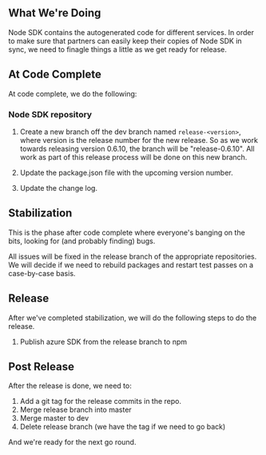 ## What We're Doing
Node SDK contains the autogenerated code for different services. In order to make sure that partners can easily keep their copies of Node SDK in sync, we need to finagle things a little as we get ready for release.

## At Code Complete

At code complete, we do the following:

### Node SDK repository
1. Create a new branch off the dev branch named `release-<version>`, where version is the release number for the new release. So as we work towards releasing version 0.6.10, the branch will be "release-0.6.10". All work as part of this release process will be done on this new branch.

2. Update the package.json file with the upcoming version number.

3. Update the change log.


## Stabilization

This is the phase after code complete where everyone's banging on the bits, looking for (and probably finding) bugs.

All issues will be fixed in the release branch of the appropriate repositories. We will decide if we need to rebuild packages and restart test passes on a case-by-case basis.

## Release

After we've completed stabilization, we will do the following steps to do the release.

1. Publish azure SDK from the release branch to npm

## Post Release

After the release is done, we need to:

1. Add a git tag for the release commits in the repo.
2. Merge release branch into master
3. Merge master to dev
4. Delete release branch (we have the tag if we need to go back)

And we're ready for the next go round.

